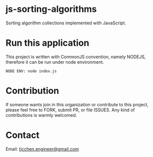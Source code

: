 # js-sorting-algorithms
Sorting algorithm collections implemented with JavaScript.

# Run this application
This project is written with CommonJS convention, namely NODEJS, therefore it can be run under node environment.
```
NODE ENV: node index.js
```

# Contribution
If someone wants join in this organization or contribute to this project, please feel free to FORK, submit PR, or file ISSUES. Any kind of contributions is warmly welcomed.

# Contact
Email: tjcchen.engineer@gmail.com
